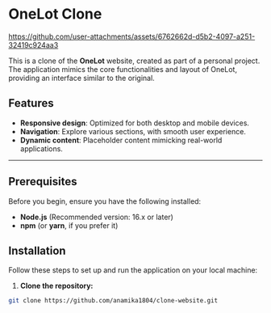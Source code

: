 # OneLot Clone




https://github.com/user-attachments/assets/6762662d-d5b2-4097-a251-32419c924aa3



This is a clone of the **OneLot** website, created as part of a personal project. The application mimics the core functionalities and layout of OneLot, providing an interface similar to the original.

## Features

- **Responsive design**: Optimized for both desktop and mobile devices.
- **Navigation**: Explore various sections, with smooth user experience.
- **Dynamic content**: Placeholder content mimicking real-world applications.

---

## Prerequisites

Before you begin, ensure you have the following installed:

- **Node.js** (Recommended version: 16.x or later)
- **npm** (or **yarn**, if you prefer it)

## Installation

Follow these steps to set up and run the application on your local machine:

1. **Clone the repository:**

```bash
git clone https://github.com/anamika1804/clone-website.git
